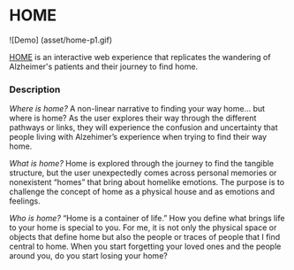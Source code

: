 # HOME

![Demo] (asset/home-p1.gif)

[HOME](https://lesleymoon.github.io/iml300/project-1/) is an interactive web experience that replicates the wandering of Alzheimer's patients and their journey to find home.

### Description

_Where is home?_
A non-linear narrative to finding your way home… but where is home? As the user explores their way through the different pathways or links, they will experience the confusion and uncertainty that people living with Alzehimer’s experience when trying to find their way home.

_What is home?_
Home is explored through the journey to find the tangible structure, but the user unexpectedly comes across personal memories or nonexistent “homes” that bring about homelike emotions. The purpose is to challenge the concept of home as a physical house and as emotions and feelings.

_Who is home?_
“Home is a container of life.” How you define what brings life to your home is special to you. For me, it is not only the physical space or objects that define home but also the people or traces of people that I find central to home. When you start forgetting your loved ones and the people around you, do you start losing your home?
